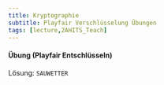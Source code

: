 ```yaml
---
title: Kryptographie
subtitle: Playfair Verschlüsselung Übungen
tags: [lecture,2AHITS_Teach]
---
```


#### Übung (Playfair Entschlüsseln)

Lösung: `SAUWETTER`

